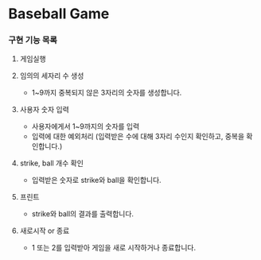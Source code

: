 # Baseball Game


### 구현 기능 목록

  1.  게임실행

  2.  임의의 세자리 수 생성
      * 1~9까지 중복되지 않은 3자리의 숫자를 생성합니다.

  3.  사용자 숫자 입력
      * 사용자에게서 1~9까지의 숫자를 입력
      * 입력에 대한 예외처리 (입력받은 수에 대해 3자리 수인지 확인하고, 중복을 확인합니다.)

  4.  strike, ball 개수 확인
      * 입력받은 숫자로 strike와 ball을 확인합니다.

  5.  프린트
      * strike와 ball의 결과를 출력합니다.

  6.  새로시작 or 종료
      * 1 또는 2를 입력받아 게임을 새로 시작하거나 종료합니다.
